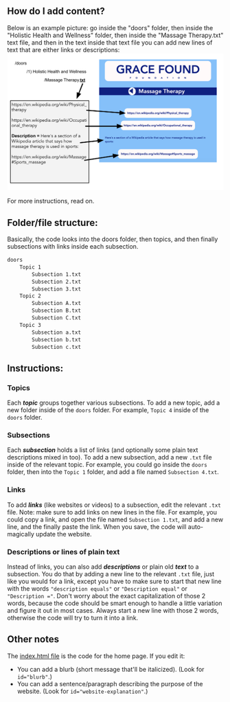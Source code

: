 ## How do I add content?

Below is an example picture: go inside the "doors" folder, then inside the "Holistic Health and Wellness" folder, then inside the "Massage Therapy.txt" text file, and then in the text inside that text file you can add new lines of text that are either links or descriptions: 
![image of example links and description](https://github.com/GraceFoundation/gracefoundation.github.io/blob/master/example_links_and_description.svg)

For more instructions, read on.

## Folder/file structure:

Basically, the code looks into the doors folder, then topics, and then finally subsections with links inside each subsection.

```txt
doors
    Topic 1
        Subsection 1.txt
        Subsection 2.txt
        Subsection 3.txt
    Topic 2
        Subsection A.txt
        Subsection B.txt
        Subsection C.txt
    Topic 3
        Subsection a.txt
        Subsection b.txt
        Subsection c.txt
```

## Instructions:

### Topics

Each **_topic_** groups together various subsections. To add a new topic, add a new folder inside of the `doors` folder. For example, `Topic 4` inside of the `doors` folder.

### Subsections

Each **_subsection_** holds a list of links (and optionally some plain text descriptions mixed in too). To add a new subsection, add a new `.txt` file inside of the relevant topic. For example, you could go inside the `doors` folder, then into the `Topic 1` folder, and add a file named `Subsection 4.txt`.

### Links

To add **_links_** (like websites or videos) to a subsection, edit the relevant `.txt` file. Note: make sure to add links on new lines in the file. For example, you could copy a link, and open the file named `Subsection 1.txt`, and add a new line, and the finally paste the link. When you save, the code will auto-magically update the website.

### Descriptions or lines of plain text

Instead of links, you can also add **_descriptions_** or plain old **_text_** to a subsection. You do that by adding a new line to the relevant `.txt` file, just like you would for a link, except you have to make sure to start that new line with the words `"description equals"` or `"Description equal"` or `"Description ="`. Don't worry about the exact capitalization of those 2 words, because the code should be smart enough to handle a little variation and figure it out in most cases. Always start a new line with those 2 words, otherwise the code will try to turn it into a link.

## Other notes

The [index.html file](https://github.com/GraceFoundation/gracefoundation.github.io/blob/master/index.html) is the code for the home page. If you edit it:

* You can add a blurb (short message that'll be italicized). (Look for `id="blurb"`.)
* You can add a sentence/paragraph describing the purpose of the website. (Look for `id="website-explanation"`.)
